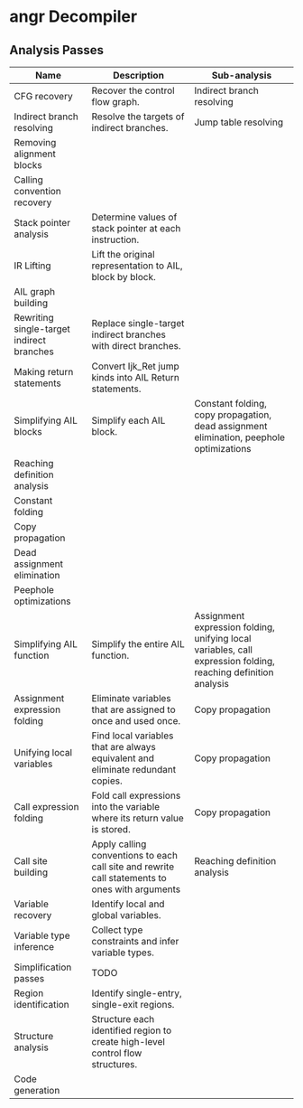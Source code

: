 
# angr Decompiler

## Analysis Passes

| Name          | Description                                 | Sub-analysis       |
|---------------|---------------------------------------------|--------------------|
| CFG recovery | Recover the control flow graph.              | Indirect branch resolving |
| Indirect branch resolving | Resolve the targets of indirect branches. | Jump table resolving |
| Removing alignment blocks   |
| Calling convention recovery |
| Stack pointer analysis      | Determine values of stack pointer at each instruction.|
| IR Lifting                  | Lift the original representation to AIL, block by block. |
| AIL graph building          |
| Rewriting single-target indirect branches | Replace single-target indirect branches with direct branches. |
| Making return statements    | Convert Ijk_Ret jump kinds into AIL Return statements. |
| Simplifying AIL blocks      | Simplify each AIL block. | Constant folding, copy propagation, dead assignment elimination, peephole optimizations |
| Reaching definition analysis|
| Constant folding            |
| Copy propagation |
| Dead assignment elimination |
| Peephole optimizations      |
| Simplifying AIL function    | Simplify the entire AIL function. | Assignment expression folding, unifying local variables, call expression folding, reaching definition analysis 
| Assignment expression folding | Eliminate variables that are assigned to once and used once. | Copy propagation
| Unifying local variables   | Find local variables that are always equivalent and eliminate redundant copies. | Copy propagation
| Call expression folding    | Fold call expressions into the variable where its return value is stored. | Copy propagation
| Call site building         | Apply calling conventions to each call site and rewrite call statements to ones with arguments | Reaching definition analysis
| Variable recovery          | Identify local and global variables. |
| Variable type inference    | Collect type constraints and infer variable types. |
| Simplification passes      | TODO
| Region identification      | Identify single-entry, single-exit regions. |
| Structure analysis         | Structure each identified region to create high-level control flow structures. |
| Code generation            | 
